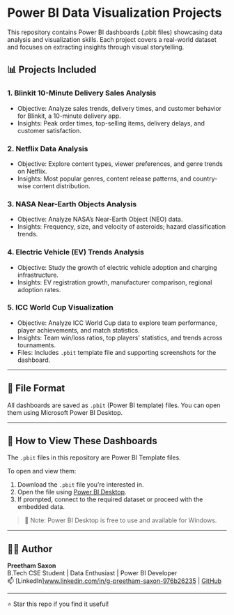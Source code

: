 # Power BI Data Visualization Projects

This repository contains Power BI dashboards (.pbit files) showcasing data analysis and visualization skills. Each project covers a real-world dataset and focuses on extracting insights through visual storytelling.

## 📊 Projects Included

### 1. Blinkit 10-Minute Delivery Sales Analysis
- Objective: Analyze sales trends, delivery times, and customer behavior for Blinkit, a 10-minute delivery app.
- Insights: Peak order times, top-selling items, delivery delays, and customer satisfaction.

### 2. Netflix Data Analysis
- Objective: Explore content types, viewer preferences, and genre trends on Netflix.
- Insights: Most popular genres, content release patterns, and country-wise content distribution.

### 3. NASA Near-Earth Objects Analysis
- Objective: Analyze NASA’s Near-Earth Object (NEO) data.
- Insights: Frequency, size, and velocity of asteroids; hazard classification trends.

### 4. Electric Vehicle (EV) Trends Analysis
- Objective: Study the growth of electric vehicle adoption and charging infrastructure.
- Insights: EV registration growth, manufacturer comparison, regional adoption rates.
  
### 5. ICC World Cup Visualization  
- Objective: Analyze ICC World Cup data to explore team performance, player achievements, and match statistics.  
- Insights: Team win/loss ratios, top players' statistics, and trends across tournaments.  
- Files: Includes `.pbit` template file and supporting screenshots for the dashboard.
---

## 📁 File Format

All dashboards are saved as `.pbit` (Power BI template) files. You can open them using Microsoft Power BI Desktop.

---

## 📂 How to View These Dashboards

The `.pbit` files in this repository are Power BI Template files.

To open and view them:

1. Download the `.pbit` file you’re interested in.
2. Open the file using [Power BI Desktop](https://powerbi.microsoft.com/desktop/).
3. If prompted, connect to the required dataset or proceed with the embedded data.

> 📌 Note: Power BI Desktop is free to use and available for Windows.

---

## 👨‍💻 Author

**Preetham Saxon**  
B.Tech CSE Student | Data Enthusiast | Power BI Developer  
📫 [LinkedIn]www.linkedin.com/in/g-preetham-saxon-976b26235 | [GitHub](https://github.com/)

---

⭐ Star this repo if you find it useful!
